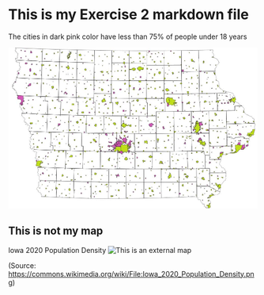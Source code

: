 # This is my Exercise 2 markdown file

The cities in dark pink color have less than 75% of people under 18 years

![This is a map I made](ex2b.jpg)

## This is not my map
Iowa 2020 Population Density
![This is an external  map](https://upload.wikimedia.org/wikipedia/commons/c/c2/Iowa_2020_Population_Density.png)

(Source: https://commons.wikimedia.org/wiki/File:Iowa_2020_Population_Density.png)

